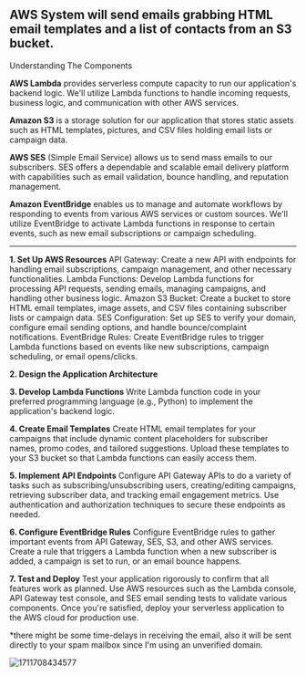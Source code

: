 AWS System will send emails grabbing HTML email templates and a list of contacts from an S3 bucket.
-
Understanding The Components

**AWS Lambda** provides serverless compute capacity to run our application's backend logic. We'll utilize Lambda functions to handle incoming requests, business logic, and communication with other AWS services.

**Amazon S3** is a storage solution for our application that stores static assets such as HTML templates, pictures, and CSV files holding email lists or campaign data.

**AWS SES** (Simple Email Service) allows us to send mass emails to our subscribers. SES offers a dependable and scalable email delivery platform with capabilities such as email validation, bounce handling, and reputation management.

**Amazon EventBridge** enables us to manage and automate workflows by responding to events from various AWS services or custom sources. We'll utilize EventBridge to activate Lambda functions in response to certain events, such as new email subscriptions or campaign scheduling.

----
**1. Set Up AWS Resources**
API Gateway: Create a new API with endpoints for handling email subscriptions, campaign management, and other necessary functionalities.
Lambda Functions: Develop Lambda functions for processing API requests, sending emails, managing campaigns, and handling other business logic.
Amazon S3 Bucket: Create a bucket to store HTML email templates, image assets, and CSV files containing subscriber lists or campaign data.
SES Configuration: Set up SES to verify your domain, configure email sending options, and handle bounce/complaint notifications.
EventBridge Rules: Create EventBridge rules to trigger Lambda functions based on events like new subscriptions, campaign scheduling, or email opens/clicks.

**2. Design the Application Architecture**

**3. Develop Lambda Functions**
Write Lambda function code in your preferred programming language (e.g., Python) to implement the application's backend logic.

**4. Create Email Templates**
Create HTML email templates for your campaigns that include dynamic content placeholders for subscriber names, promo codes, and tailored suggestions. Upload these templates to your S3 bucket so that Lambda functions can easily access them.

**5. Implement API Endpoints**
Configure API Gateway APIs to do a variety of tasks such as subscribing/unsubscribing users, creating/editing campaigns, retrieving subscriber data, and tracking email engagement metrics. Use authentication and authorization techniques to secure these endpoints as needed.

**6. Configure EventBridge Rules**
Configure EventBridge rules to gather important events from API Gateway, SES, S3, and other AWS services. Create a rule that triggers a Lambda function when a new subscriber is added, a campaign is set to run, or an email bounce happens.

**7. Test and Deploy**
Test your application rigorously to confirm that all features work as planned. Use AWS resources such as the Lambda console, API Gateway test console, and SES email sending tests to validate various components. Once you're satisfied, deploy your serverless application to the AWS cloud for production use.

*there might be some time-delays in receiving the email, also it will be sent directly to your spam mailbox since I'm using an unverified domain.

![1711708434577](https://github.com/user-attachments/assets/bdb7edfd-48e9-4a3f-ae63-f0d398a7735e)
